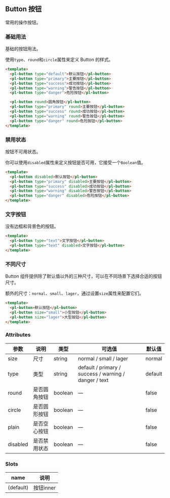 ## Button 按钮
常用的操作按钮。

### 基础用法

基础的按钮用法。

使用`type`、`round`和`circle`属性来定义 Button 的样式。

```html
<template>
  <pl-button type="default">默认按钮</pl-button>
  <pl-button type="primary">主要按钮</pl-button>
  <pl-button type="success">成功按钮</pl-button>
  <pl-button type="warning">警告按钮</pl-button>
  <pl-button type="danger">危险按钮</pl-button>

  <pl-button round>圆角按钮</pl-button>
  <pl-button type="primary" round>主要按钮</pl-button>
  <pl-button type="success" round>成功按钮</pl-button>
  <pl-button type="warning" round>警告按钮</pl-button>
  <pl-button type="danger" round>危险按钮</pl-button>
</template>
```

### 禁用状态

按钮不可用状态。

你可以使用`disabled`属性来定义按钮是否可用，它接受一个`Boolean`值。

```html
<template>
  <pl-button disabled>默认按钮</pl-button>
  <pl-button type="primary" disabled>主要按钮</pl-button>
  <pl-button type="success" disabled>成功按钮</pl-button>
  <pl-button type="warning" disabled>警告按钮</pl-button>
  <pl-button type="danger" disabled>危险按钮</pl-button>
</template>
```

### 文字按钮

没有边框和背景色的按钮。

```html
<template>
  <pl-button type="text">文字按钮</pl-button>
  <pl-button type="text" disabled>文字按钮</pl-button>
</template>
```

### 不同尺寸

Button 组件提供除了默认值以外的三种尺寸，可以在不同场景下选择合适的按钮尺寸。

额外的尺寸：`normal`、`small`、`lager`，通过设置`size`属性来配置它们。

```html
<template>
  <pl-button>默认按钮</pl-button>
  <pl-button size="small">小型按钮</pl-button>
  <pl-button size="lager">大型按钮</pl-button>
</template>
```

### Attributes
| 参数      | 说明    | 类型      | 可选值       | 默认值   |
|---------- |-------- |---------- |-------------  |-------- |
| size     | 尺寸   | string  |   normal / small / lager            |    normal     |
| type     | 类型   | string    |   default / primary / success / warning / danger / text |     default    |
| round     | 是否圆角按钮   | boolean    | — | false   |
| circle     | 是否圆形按钮   | boolean    | — | false   |
| plain     | 是否空心按钮    | boolean   | —   | false   |
| disabled  | 是否禁用状态    | boolean   | —   | false   |

### Slots
| name      | 说明    |
|---------- |-------- |
| (default)     |   按钮inner   |
